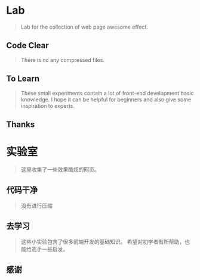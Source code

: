 # Lab
> Lab for the collection of web page awesome effect.

## Code Clear
> There is no any compressed files.

## To Learn
> These small experiments contain a lot of front-end development basic knowledge.
> I hope it can be helpful for beginners and also give some inspiration to experts.

## Thanks

# 实验室
> 这里收集了一些效果酷炫的网页。

## 代码干净
> 没有进行压缩

## 去学习
> 这些小实验包含了很多前端开发的基础知识。
> 希望对初学者有所帮助，也能给高手一些启发。

## 感谢

